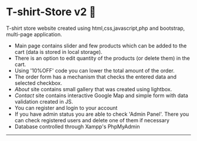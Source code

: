 # T-shirt-Store v2 👕

T-shirt store website created using html,css,javascript,php and bootstrap, multi-page application.
<ul>
<li>Main page contains slider and few products which can be added to the cart (data is stored in local storage).</li>
<li>There is an option to edit quantity of the products (or delete them) in the cart.</li>
<li>Using '10%OFF' code you can lower the total amount of the order.</li>
<li>The order form has a mechanism that checks the entered data and selected checkbox.</li>
<li><i>About</i> site contains small gallery that was created using lightbox.</li>
<li><i>Contact</i> site contains interactive Google Map and simple form with data validation created in JS.</li>
<li>You can register and login to your account</li>
<li>If you have admin status you are able to check 'Admin Panel'. There you can check registered users and delete one of them if necessary</li>
 <li>Database controlled through Xampp's PhpMyAdmin</li>
</ul>
<hr>

